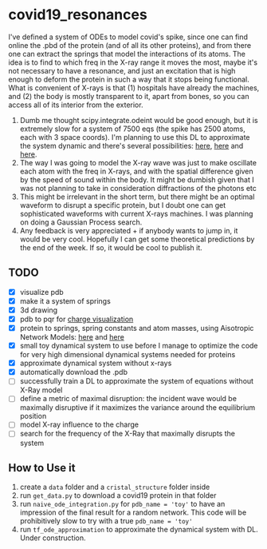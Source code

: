 # covid19_resonances


I've defined a system of ODEs to model covid's spike, since one can find online the .pbd of the protein (and of all its 
other proteins), and from there one can extract the springs that model the interactions of its atoms. The idea is to find 
to which freq in the X-ray range it moves the most, maybe it's not necessary to have a resonance, and just an excitation 
that is high enough to deform the protein in such a way that it stops being functional. What is convenient of X-rays is 
that (1) hospitals have already the machines, and (2) the body is mostly transparent to it, apart from bones, so you can 
access all of its interior from the exterior.

1. Dumb me thought scipy.integrate.odeint would be good enough, but it is extremely slow for a system of 7500 
eqs (the spike has 2500 atoms, each with 3 space coords). I'm planning to use this DL to approximate the system dynamic
and there's several possibilities: [here](https://github.com/frankhan91/DeepBSDE/blob/master/main.py), [here](https://github.com/lululxvi/deepxde) 
and [here](https://github.com/analysiscenter/pydens). 
2. The way I was going to model the X-ray wave was just to make oscillate each atom with the freq in X-rays, and with the spatial difference given by the speed of sound within the body. It might be dumbish given that I was not planning to take in consideration diffractions of the photons etc
3. This might be irrelevant in the short term, but there might be an optimal waveform to disrupt a specific protein, but I doubt one can get sophisticated waveforms with current X-rays machines. I was planning on doing a Gaussian Process search.
4. Any feedback is very appreciated + if anybody wants to jump in, it would be very cool. Hopefully I can get some theoretical predictions by the end of the week. If so, it would be cool to publish it.

## TODO
- [x] visualize pdb
- [x] make it a system of springs
- [x] 3d drawing
- [x] pdb to pqr for [charge visualization](https://www.youtube.com/watch?v=DP4yk0_A828)
- [x] protein to springs, spring constants and atom masses, using Aisotropic Network Models: [here](https://pymolwiki.org/index.php/PyANM) and [here](http://prody.csb.pitt.edu/)
- [x] small toy dynamical system to use before I manage to optimize the code for very high dimensional dynamical systems needed for proteins
- [x] approximate dynamical system without x-rays
- [x] automatically download the .pdb
- [ ] successfully train a DL to approximate the system of equations without X-Ray model
- [ ] define a metric of maximal disruption: the incident wave would be maximally disruptive if it maximizes the variance around the equilibrium position
- [ ] model X-ray influence to the charge
- [ ] search for the frequency of the X-Ray that maximally disrupts the system

## How to Use it
1. create a `data` folder and a `cristal_structure` folder inside
2. run `get_data.py` to download a covid19 protein in that folder
3. run `naive_ode_integration.py` for `pdb_name = 'toy'` to have an impression of the final result for a random network. This code will be prohibitively slow to try with a true `pdb_name = 'toy'`
4. run `tf_ode_approximation` to approximate the dynamical system with DL. Under construction.
